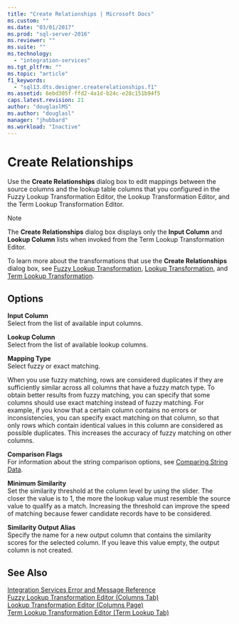 ```yaml
---
title: "Create Relationships | Microsoft Docs"
ms.custom: ""
ms.date: "03/01/2017"
ms.prod: "sql-server-2016"
ms.reviewer: ""
ms.suite: ""
ms.technology: 
  - "integration-services"
ms.tgt_pltfrm: ""
ms.topic: "article"
f1_keywords: 
  - "sql13.dts.designer.createrelationships.f1"
ms.assetid: 6ebd305f-ffd2-4a1d-b24c-e28c151b94f5
caps.latest.revision: 21
author: "douglaslMS"
ms.author: "douglasl"
manager: "jhubbard"
ms.workload: "Inactive"
---
```

# Create Relationships
  Use the **Create Relationships** dialog box to edit mappings between the source columns and the lookup table columns that you configured in the Fuzzy Lookup Transformation Editor, the Lookup Transformation Editor, and the Term Lookup Transformation Editor.  
  
> [!NOTE]  
>  The **Create Relationships** dialog box displays only the **Input Column** and **Lookup Column** lists when invoked from the Term Lookup Transformation Editor.  
  
 To learn more about the transformations that use the **Create Relationships** dialog box, see [Fuzzy Lookup Transformation](../../../integration-services/data-flow/transformations/fuzzy-lookup-transformation.md), [Lookup Transformation](../../../integration-services/data-flow/transformations/lookup-transformation.md), and [Term Lookup Transformation](../../../integration-services/data-flow/transformations/term-lookup-transformation.md).  
  
## Options  
 **Input Column**  
 Select from the list of available input columns.  
  
 **Lookup Column**  
 Select from the list of available lookup columns.  
  
 **Mapping Type**  
 Select fuzzy or exact matching.  
  
 When you use fuzzy matching, rows are considered duplicates if they are sufficiently similar across all columns that have a fuzzy match type. To obtain better results from fuzzy matching, you can specify that some columns should use exact matching instead of fuzzy matching. For example, if you know that a certain column contains no errors or inconsistencies, you can specify exact matching on that column, so that only rows which contain identical values in this column are considered as possible duplicates. This increases the accuracy of fuzzy matching on other columns.  
  
 **Comparison Flags**  
 For information about the string comparison options, see [Comparing String Data](../../../integration-services/data-flow/comparing-string-data.md).  
  
 **Minimum Similarity**  
 Set the similarity threshold at the column level by using the slider. The closer the value is to 1, the more the lookup value must resemble the source value to qualify as a match. Increasing the threshold can improve the speed of matching because fewer candidate records have to be considered.  
  
 **Similarity Output Alias**  
 Specify the name for a new output column that contains the similarity scores for the selected column. If you leave this value empty, the output column is not created.  
  
## See Also  
 [Integration Services Error and Message Reference](../../../integration-services/integration-services-error-and-message-reference.md)   
 [Fuzzy Lookup Transformation Editor &#40;Columns Tab&#41;](../../../integration-services/data-flow/transformations/fuzzy-lookup-transformation-editor-columns-tab.md)   
 [Lookup Transformation Editor &#40;Columns Page&#41;](../../../integration-services/data-flow/transformations/lookup-transformation-editor-columns-page.md)   
 [Term Lookup Transformation Editor &#40;Term Lookup Tab&#41;](../../../integration-services/data-flow/transformations/term-lookup-transformation-editor-term-lookup-tab.md)  
  
  
